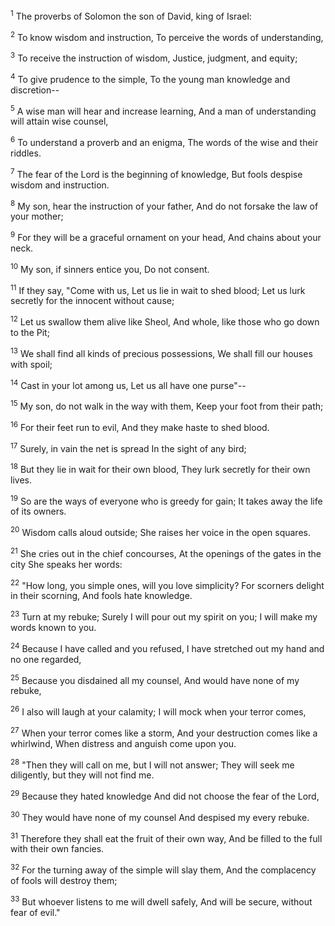 <sup>1</sup> 
The proverbs of Solomon the son of David, king of Israel: 

<sup>2</sup> 
To know wisdom and instruction, To perceive the words of understanding, 

<sup>3</sup> 
To receive the instruction of wisdom, Justice, judgment, and equity; 

<sup>4</sup> 
To give prudence to the simple, To the young man knowledge and discretion-- 

<sup>5</sup> 
A wise man will hear and increase learning, And a man of understanding will attain wise counsel, 

<sup>6</sup> 
To understand a proverb and an enigma, The words of the wise and their riddles. 

<sup>7</sup> 
The fear of the Lord is the beginning of knowledge, But fools despise wisdom and instruction.

<sup>8</sup> 
My son, hear the instruction of your father, And do not forsake the law of your mother; 

<sup>9</sup> 
For they will be a graceful ornament on your head, And chains about your neck. 

<sup>10</sup> 
My son, if sinners entice you, Do not consent. 

<sup>11</sup> 
If they say, "Come with us, Let us lie in wait to shed blood; Let us lurk secretly for the innocent without cause; 

<sup>12</sup> 
Let us swallow them alive like Sheol, And whole, like those who go down to the Pit; 

<sup>13</sup> 
We shall find all kinds of precious possessions, We shall fill our houses with spoil; 

<sup>14</sup> 
Cast in your lot among us, Let us all have one purse"-- 

<sup>15</sup> 
My son, do not walk in the way with them, Keep your foot from their path; 

<sup>16</sup> 
For their feet run to evil, And they make haste to shed blood. 

<sup>17</sup> 
Surely, in vain the net is spread In the sight of any bird; 

<sup>18</sup> 
But they lie in wait for their own blood, They lurk secretly for their own lives. 

<sup>19</sup> 
So are the ways of everyone who is greedy for gain; It takes away the life of its owners.

<sup>20</sup> 
Wisdom calls aloud outside; She raises her voice in the open squares. 

<sup>21</sup> 
She cries out in the chief concourses, At the openings of the gates in the city She speaks her words: 

<sup>22</sup> 
"How long, you simple ones, will you love simplicity? For scorners delight in their scorning, And fools hate knowledge. 

<sup>23</sup> 
Turn at my rebuke; Surely I will pour out my spirit on you; I will make my words known to you. 

<sup>24</sup> 
Because I have called and you refused, I have stretched out my hand and no one regarded, 

<sup>25</sup> 
Because you disdained all my counsel, And would have none of my rebuke, 

<sup>26</sup> 
I also will laugh at your calamity; I will mock when your terror comes, 

<sup>27</sup> 
When your terror comes like a storm, And your destruction comes like a whirlwind, When distress and anguish come upon you. 

<sup>28</sup> 
"Then they will call on me, but I will not answer; They will seek me diligently, but they will not find me. 

<sup>29</sup> 
Because they hated knowledge And did not choose the fear of the Lord, 

<sup>30</sup> 
They would have none of my counsel And despised my every rebuke. 

<sup>31</sup> 
Therefore they shall eat the fruit of their own way, And be filled to the full with their own fancies. 

<sup>32</sup> 
For the turning away of the simple will slay them, And the complacency of fools will destroy them; 

<sup>33</sup> 
But whoever listens to me will dwell safely, And will be secure, without fear of evil."
